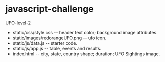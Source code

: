# javascript-challenge

UFO-level-2

- static/css/style.css -- header text color; background image attributes.
- static/images/redorangeUFO.png -- ufo icon.
- static/js/data.js -- starter code.
- static/js/app.js -- table, events and results.
- index.html -- city, state, country shape; duration; UFO Sightings image.